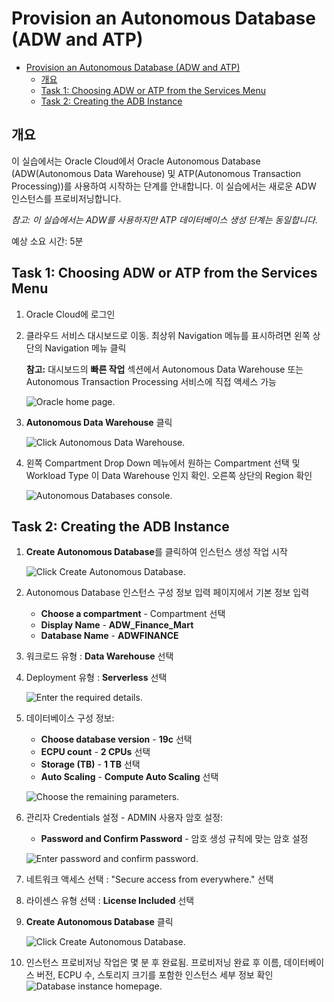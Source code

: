 # Provision an Autonomous Database (ADW and ATP)

- [Provision an Autonomous Database (ADW and ATP)](#provision-an-autonomous-database-adw-and-atp)
  - [개요](#개요)
  - [Task 1: Choosing ADW or ATP from the Services Menu](#task-1-choosing-adw-or-atp-from-the-services-menu)
  - [Task 2: Creating the ADB Instance](#task-2-creating-the-adb-instance)

## 개요

이 실습에서는 Oracle Cloud에서 Oracle Autonomous Database (ADW(Autonomous Data Warehouse) 및 ATP(Autonomous Transaction Processing))를 사용하여 시작하는 단계를 안내합니다. 이 실습에서는 새로운 ADW 인스턴스를 프로비저닝합니다.

*참고: 이 실습에서는 ADW를 사용하지만 ATP 데이터베이스 생성 단계는 동일합니다.*

예상 소요 시간: 5분

## Task 1: Choosing ADW or ATP from the Services Menu

1. Oracle Cloud에 로그인
2. 클라우드 서비스 대시보드로 이동. 최상위 Navigation 메뉴를 표시하려면 왼쪽 상단의 Navigation 메뉴 클릭

     __참고:__ 대시보드의 __빠른 작업__ 섹션에서 Autonomous Data Warehouse 또는 Autonomous Transaction Processing 서비스에 직접 액세스 가능

    ![Oracle home page.](./images/Picture100-36.png " ")

3. **Autonomous Data Warehouse** 클릭

    ![Click Autonomous Data Warehouse.](./images/database-adw.png " ")

4. 왼쪽 Compartment Drop Down 메뉴에서 원하는 Compartment 선택 및 Workload Type 이 Data Warehouse 인지 확인.
   오른쪽 상단의 Region 확인 

    ![Autonomous Databases console.](./images/no-adb-freetier.png " ")


## Task 2: Creating the ADB Instance

1. **Create Autonomous Database**를 클릭하여 인스턴스 생성 작업 시작

    ![Click Create Autonomous Database.](./images/Picture100-23.png " ")

2.  Autonomous Database 인스턴스 구성 정보 입력 페이지에서 기본 정보 입력 

    - __Choose a compartment__ - Compartment 선택 
    - __Display Name__ - __ADW_Finance_Mart__
    - __Database Name__ - __ADWFINANCE__

3. 워크로드 유형 :  __Data Warehouse__ 선택

4. Deployment 유형 : __Serverless__ 선택

    ![Enter the required details.](./images/task2-4-1.png " ")

5. 데이터베이스 구성 정보:

    - __Choose database version__ - __19c__ 선택
    - __ECPU count__ - __2 CPUs__ 선택
    - __Storage (TB)__ - __1 TB__ 선택 
    - __Auto Scaling__ - __Compute Auto Scaling__ 선택

    <!-- ![Choose the remaining parameters.](./images/Picture100-26c.png " ") -->

    ![Choose the remaining parameters.](./images/task2-6.png " ")

6. 관리자 Credentials 설정  - ADMIN 사용자 암호 설정:
   - __Password and Confirm Password__ - 암호 생성 규칙에 맞는 암호 설정 
    
    ![Enter password and confirm password.](./images/Picture100-26d.png " ")

7. 네트워크 액세스 선택 : "Secure access from everywhere." 선택 

<!--
    ![Choose network access.](./images/Picture100-26e.png " ")
-->

8. 라이센스 유형 선택 : __License Included__ 선택

<!--    ![Choose a license type.](./images/license.png " ") -->

9.  __Create Autonomous Database__ 클릭

    ![Click Create Autonomous Database.](./images/Picture100-27.png " ")

10.   인스턴스 프로비저닝 작업은 몇 분 후 완료됨. 프로비저닝 완료 후 이름, 데이터베이스 버전, ECPU 수, 스토리지 크기를 포함한 인스턴스 세부 정보 확인 
        ![Database instance homepage.](./images/Picture100-32.png " ")




